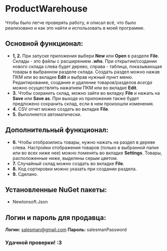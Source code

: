 # ProductWarehouse

Чтобы было легче проверять работу, я описал всё, что было реализовано и как это найти и использовать в моей программе.

## Основной функционал:
* **1, 2.** При запуске приложения выбери **New** или **Open** в разделе **File**. Склады - это файлы с расширением **.whs**. При открытии/создании нового склада слева будет дерево, справа - таблица, показывающая товары в выбранном разделе склада. Создать раздел можно нажав ПКМ или во вкладке **Edit** и выбрав нужный пункт меню. Редактирование, создание и удаление товаров/разделов *всегда* можно осуществлять нажатием ПКМ или во вкладке **Edit**.
* **3.** Чтобы сохранить склад, можно зайти во вкладку **File** и нажать на **Save** или **Save as**. При выходе из приложения также будет предложено сохранить склад, если в нем произошли изменения.
* **4.** CSV отчет можно создать во вкладке **File**.
* **5.** Выполняется автоматически.

## Дополнительный функционал:
* **6.** Чтобы отобразились товары, нужно нажать на раздел в дереве слева. Настройки отображения товаров (только в выбранной папке или во всех ниже нее) можно поменять во вкладке **Settings**. Товары, расположенные ниже, выделены серым цветом.
* **7.** Случайный склад можно создать во вкладке **File**.
* **8.** Код сортировки можно указать при создании раздела.
* **9.** Сделано.

## Установленные NuGet пакеты:
* Newtonsoft.Json

## Логин и пароль для продавца:
**Логин:** salesman@gmail.com
**Пароль:** salesmanPassword

### Удачной проверки! :3
